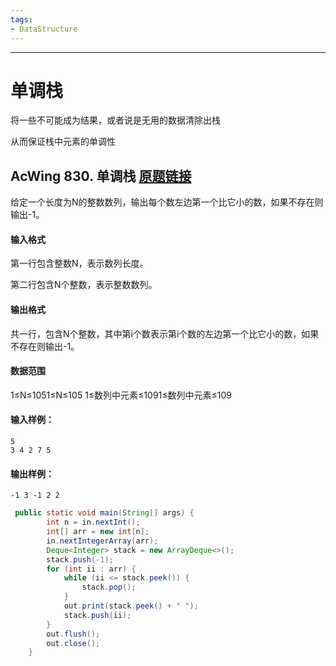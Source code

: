 ```yaml
---
tags:
- DataStructure
---
```

---

# 单调栈

将一些不可能成为结果，或者说是无用的数据清除出栈

从而保证栈中元素的单调性

## AcWing 830. 单调栈   [原题链接](https://www.acwing.com/problem/content/832/)

给定一个长度为N的整数数列，输出每个数左边第一个比它小的数，如果不存在则输出-1。

#### 输入格式

第一行包含整数N，表示数列长度。

第二行包含N个整数，表示整数数列。

#### 输出格式

共一行，包含N个整数，其中第i个数表示第i个数的左边第一个比它小的数，如果不存在则输出-1。

#### 数据范围

1≤N≤1051≤N≤105
1≤数列中元素≤1091≤数列中元素≤109

#### 输入样例：

```
5
3 4 2 7 5
```

#### 输出样例：

```
-1 3 -1 2 2
```

```java
 public static void main(String[] args) {
        int n = in.nextInt();
        int[] arr = new int[n];
        in.nextIntegerArray(arr);
        Deque<Integer> stack = new ArrayDeque<>();
        stack.push(-1);
        for (int ii : arr) {
            while (ii <= stack.peek()) {
                stack.pop();
            }
            out.print(stack.peek() + " ");
            stack.push(ii);
        }
        out.flush();
        out.close();
    }
```

